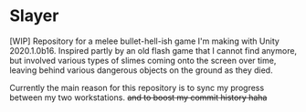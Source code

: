 # Slayer
[WIP] Repository for a melee bullet-hell-ish game I'm making with Unity 2020.1.0b16. Inspired partly by an old flash game that I cannot find anymore, but involved various types of slimes coming onto the screen over time, leaving behind various dangerous objects on the ground as they died. 

Currently the main reason for this repository is to sync my progress between my two workstations. ~~and to boost my commit history haha~~
